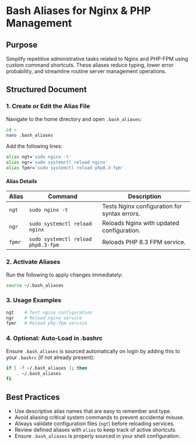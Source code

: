 # Bash Aliases for Nginx & PHP Management

## Purpose

Simplify repetitive administrative tasks related to Nginx and PHP-FPM using custom command shortcuts. These aliases reduce typing, lower error probability, and streamline routine server management operations.

## Structured Document

### 1. Create or Edit the Alias File

Navigate to the home directory and open `.bash_aliases`:

```bash
cd ~
nano .bash_aliases
```

Add the following lines:

```bash
alias ngt='sudo nginx -t'
alias ngr='sudo systemctl reload nginx'
alias fpmr='sudo systemctl reload php8.3-fpm'
```

#### Alias Details

| Alias  | Command                            | Description                                  |
| ------ | ---------------------------------- | -------------------------------------------- |
| `ngt`  | `sudo nginx -t`                    | Tests Nginx configuration for syntax errors. |
| `ngr`  | `sudo systemctl reload nginx`      | Reloads Nginx with updated configuration.    |
| `fpmr` | `sudo systemctl reload php8.3-fpm` | Reloads PHP 8.3 FPM service.                 |

### 2. Activate Aliases

Run the following to apply changes immediately:

```bash
source ~/.bash_aliases
```

### 3. Usage Examples

```bash
ngt    # Test nginx configuration
ngr    # Reload nginx service
fpmr   # Reload php-fpm service
```

### 4. Optional: Auto-Load in .bashrc

Ensure `.bash_aliases` is sourced automatically on login by adding this to your `.bashrc` (if not already present):

```bash
if [ -f ~/.bash_aliases ]; then
    . ~/.bash_aliases
fi
```

## Best Practices

* Use descriptive alias names that are easy to remember and type.
* Avoid aliasing critical system commands to prevent accidental misuse.
* Always validate configuration files (`ngt`) before reloading services.
* Review defined aliases with `alias` to keep track of active shortcuts.
* Ensure `.bash_aliases` is properly sourced in your shell configuration.
